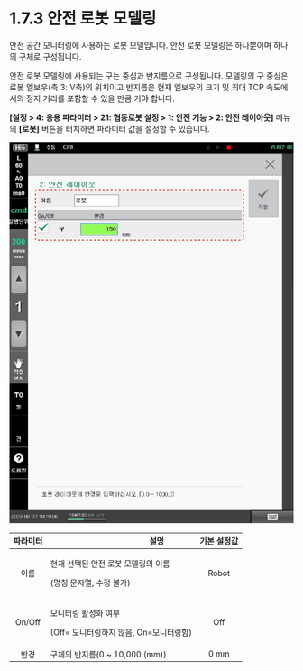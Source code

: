 # 1.7.3 안전 로봇 모델링

안전 공간 모니터링에 사용하는 로봇 모델입니다. 안전 로봇 모델링은 하나뿐이며 하나의 구체로 구성됩니다.

안전 로봇 모델링에 사용되는 구는 중심과 반지름으로 구성됩니다. 모델링의 구 중심은 로봇 엘보우(축 3: V축)의 위치이고 반지름은 현재 엘보우의 크기 및 최대 TCP 속도에서의 정지 거리를 포함할 수 있을 만큼 커야 합니다.

**\[설정 > 4: 응용 파라미터 > 21: 협동로봇 설정 > 1: 안전 기능 > 2: 안전 레이아웃]** 메뉴의 **\[로봇]** 버튼을 터치하면 파라미터 값을 설정할 수 있습니다.

![그림 12 안전 로봇 모델링 설정 화면](../../_assets/image40.jpeg)

| **파라미터** | 　　　　　　　　　**설명**                                     | **기본 설정값** |
| :------: | --------------------------------------------------- | :--------: |
|    이름    | <p>현재 선택된 안전 로봇 모델링의 이름</p><p>(명칭 문자열, 수정 불가)</p>   |    Robot   |
|  On/Off  | <p>모니터링 활성화 여부</p><p>(Off= 모니터링하지 않음, On=모니터링함)</p> |     Off    |
|    반경    | 구체의 반지름(0 \~ 10,000 (mm))                           |    0 mm    |
